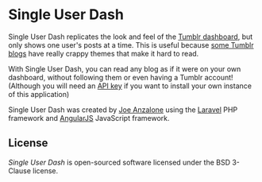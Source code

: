 Single User Dash
================

Single User Dash replicates the look and feel of the [Tumblr dashboard](https://www.tumblr.com/dashboard), but only shows one user's posts at a time. This is useful because [some Tumblr blogs](http://HTMLbyJoe.tumblr.com) have really crappy themes that make it hard to read.

With Single User Dash, you can read any blog as if it were on your own dashboard, without following them or even having a Tumblr account! (Although you will need an [API key](https://www.tumblr.com/oauth/apps) if you want to install your own instance of this application)


Single User Dash was created by [Joe Anzalone](http://JoeAnzalone.com) using the [Laravel](http://laravel.com/) PHP framework and [AngularJS](https://angularjs.org) JavaScript framework.

License
-------
*Single User Dash* is open-sourced software licensed under the BSD 3-Clause license.
